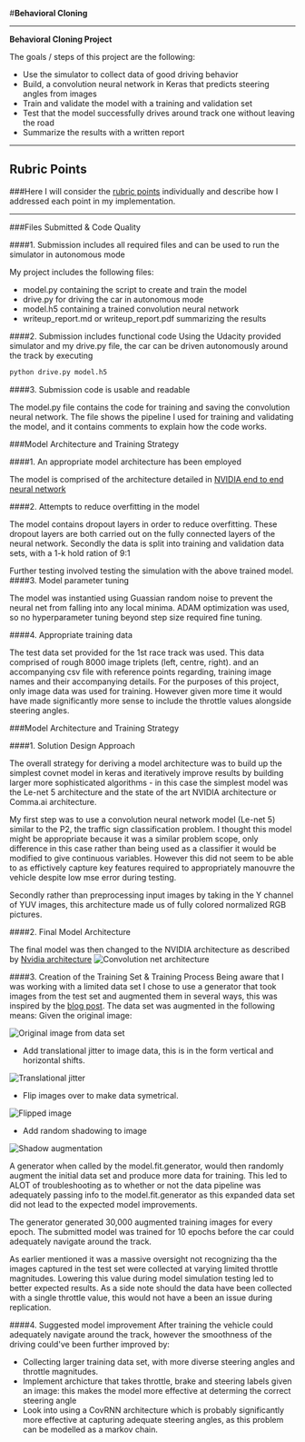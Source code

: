 #**Behavioral Cloning** 

---

**Behavioral Cloning Project**

The goals / steps of this project are the following:
* Use the simulator to collect data of good driving behavior
* Build, a convolution neural network in Keras that predicts steering angles from images
* Train and validate the model with a training and validation set
* Test that the model successfully drives around track one without leaving the road
* Summarize the results with a written report

---

## Rubric Points
###Here I will consider the [rubric points](https://review.udacity.com/#!/rubrics/432/view) individually and describe how I addressed each point in my implementation.  

---
###Files Submitted & Code Quality

####1. Submission includes all required files and can be used to run the simulator in autonomous mode

My project includes the following files:
* model.py containing the script to create and train the model
* drive.py for driving the car in autonomous mode
* model.h5 containing a trained convolution neural network 
* writeup_report.md or writeup_report.pdf summarizing the results

####2. Submission includes functional code
Using the Udacity provided simulator and my drive.py file, the car can be driven autonomously around the track by executing 
```sh
python drive.py model.h5
```

####3. Submission code is usable and readable

The model.py file contains the code for training and saving the convolution neural network. The file shows the pipeline I used for training and validating the model, and it contains comments to explain how the code works.

###Model Architecture and Training Strategy

####1. An appropriate model architecture has been employed

The model is comprised of the architecture detailed in [NVIDIA end to end neural network](https://images.nvidia.com/content/tegra/automotive/images/2016/solutions/pdf/end-to-end-dl-using-px.pdf)


####2. Attempts to reduce overfitting in the model

The model contains dropout layers in order to reduce overfitting. 
These dropout layers are both carried out on the fully connected layers of the neural network.
Secondly the data is split into training and validation data sets, with a 1-k hold ration of 9:1

Further testing involved testing the simulation with the above trained model.
####3. Model parameter tuning

The model was instantied using Guassian random noise to prevent the neural net from falling into any local minima.
ADAM optimization was used, so no hyperparameter tuning beyond step size required fine tuning.

####4. Appropriate training data

The test data set provided for the 1st race track was used. This data comprised of rough 8000 image triplets (left, centre, right).
and an accompanying csv file with reference points regarding, training image names and their accompanying details. For the purposes of this project, only image data was used for training. However given more time it would have made significantly more sense to include the throttle values alongside steering angles. 

###Model Architecture and Training Strategy

####1. Solution Design Approach

The overall strategy for deriving a model architecture was to build up the simplest covnet model in keras and iteratively improve results by building larger more sophisticated algorithms - in this case the simplest model was the Le-net 5 architecture and the state of the art NVIDIA architecture or Comma.ai architecture.

My first step was to use a convolution neural network model (Le-net 5) similar to the P2, the traffic sign classification problem. I thought this model might be appropriate because it was a similar problem scope, only difference in this case rather than being used as a classifier it would be modified to give continuous variables. However this did not seem to be able to as effictively capture key features required to appropriately manouvre the vehicle despite low mse error during testing.

Secondly rather than preprocessing input images by taking in the Y channel of YUV images, this architecture made us of fully colored normalized RGB pictures.

####2. Final Model Architecture

The final model was then changed to the NVIDIA architecture as described by [Nvidia architecture](https://images.nvidia.com/content/tegra/automotive/images/2016/solutions/pdf/end-to-end-dl-using-px.pdf)
![Convolution net architecture](architecture.png)

####3. Creation of the Training Set & Training Process
Being aware that I was working with a limited data set I chose to use a generator that took images from the test set and augmented them in several ways, this was inspired by the [blog post](https://blog.keras.io/building-powerful-image-classification-models-using-very-little-data.html). The data set was augmented in the following means:
Given the original image:

![Original image from data set](original_image.png)

* Add  translational jitter to image data, this is in the form vertical and horizontal shifts.

![Translational jitter](translated_aug_image.png)

* Flip images over to make data symetrical. 

![Flipped image](horizontal_flip_aug_image.png)

* Add random shadowing to image

![Shadow augmentation](brightness_aug_image.png)

A generator when called by the model.fit.generator, would then randomly augment the initial data set and produce more data for training. This led to ALOT of troubleshooting as to whether or not the data pipeline was adequately passing info to the model.fit.generator as this expanded data set did not lead to the expected model improvements.

The generator generated 30,000 augmented training images for every epoch.
The submitted model was trained for 10 epochs before the car could adequately navigate around the track.

As earlier mentioned it was a massive oversight not recognizing tha the images captured in the test set were collected at varying limited throttle magnitudes. Lowering this value during model simulation testing led to better expected results. As a side note should the data have been collected with a single throttle value, this would not have a been an issue during replication.

####4. Suggested model improvement
After training the vehicle could adequately navigate around the track, however the smoothness of the driving could've been further improved by:

* Collecting larger training data set, with more diverse steering angles and throttle magnitudes.
* Implement archicture that takes throttle, brake and steering labels given an image: this makes the model more effective at
determing the correct steering angle
* Look into using a CovRNN architecture which is probably significantly more effective at capturing adequate steering angles, as this problem can be modelled as a markov chain.
